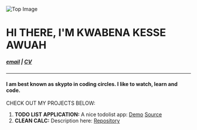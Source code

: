![Top Image](skypto.github.io/images/chair.jpg)
# **HI THERE, I'M KWABENA KESSE AWUAH**

##### [email](awuahkwabena@gmail.com)      |     [CV](https://github.com/)
----

#### I am best known as **skypto** in coding circles. I like to watch, learn and code.

CHECK OUT MY PROJECTS BELOW: 
1. **TODO LIST APPLICATION:** A nice todolist app: [Demo](www.google.com) [Source](www.google.com)
2. **CLEAN CALC:** Description here: [Repository](www.google.com)

